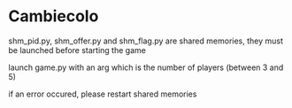 # Cambiecolo

shm_pid.py, shm_offer.py and shm_flag.py are shared memories, they must be launched before starting the game

launch game.py with an arg which is the number of players (between 3 and 5)

if an error occured, please restart shared memories
